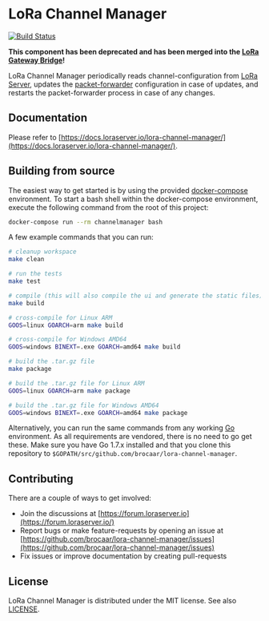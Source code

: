 # LoRa Channel Manager

[![Build Status](https://travis-ci.org/brocaar/lora-channel-manager.svg?branch=master)](https://travis-ci.org/brocaar/lora-channel-manager)

**This component has been deprecated and has been merged into the
[LoRa Gateway Bridge](https://www.loraserver.io/lora-gateway-bridge/)!**

LoRa Channel Manager periodically reads channel-configuration from [LoRa Server](https://github.com/brocaar/loraserver/),
updates the [packet-forwarder](https://github.com/lora-net/packet_forwarder)
configuration in case of updates, and restarts the packet-forwarder process
in case of any changes.

## Documentation

Please refer to [https://docs.loraserver.io/lora-channel-manager/](https://docs.loraserver.io/lora-channel-manager/).

## Building from source

The easiest way to get started is by using the provided [docker-compose](https://docs.docker.com/compose/)
environment. To start a bash shell within the docker-compose environment,
execute the following command from the root of this project:

```bash
docker-compose run --rm channelmanager bash
```

A few example commands that you can run:

```bash
# cleanup workspace
make clean

# run the tests
make test

# compile (this will also compile the ui and generate the static files)
make build

# cross-compile for Linux ARM
GOOS=linux GOARCH=arm make build

# cross-compile for Windows AMD64
GOOS=windows BINEXT=.exe GOARCH=amd64 make build

# build the .tar.gz file
make package

# build the .tar.gz file for Linux ARM
GOOS=linux GOARCH=arm make package

# build the .tar.gz file for Windows AMD64
GOOS=windows BINEXT=.exe GOARCH=amd64 make package
```

Alternatively, you can run the same commands from any working [Go](https://golang.org)
environment. As all requirements are vendored, there is no need to go get
these. Make sure you have Go 1.7.x installed and that you clone this
repository to `$GOPATH/src/github.com/brocaar/lora-channel-manager`.

## Contributing

There are a couple of ways to get involved:

* Join the discussions at [https://forum.loraserver.io](https://forum.loraserver.io/)
* Report bugs or make feature-requests by opening an issue at [https://github.com/brocaar/lora-channel-manager/issues](https://github.com/brocaar/lora-channel-manager/issues)
* Fix issues or improve documentation by creating pull-requests

## License

LoRa Channel Manager is distributed under the MIT license. See also
[LICENSE](https://github.com/brocaar/lora-channel-manager/blob/master/LICENSE).

